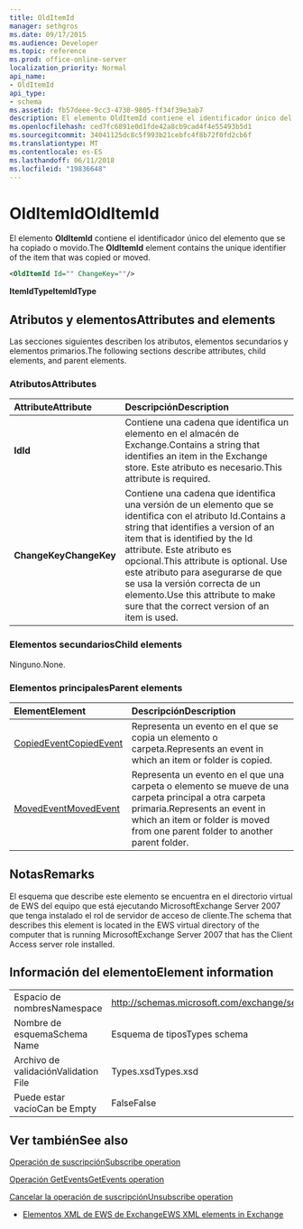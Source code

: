```yaml
---
title: OldItemId
manager: sethgros
ms.date: 09/17/2015
ms.audience: Developer
ms.topic: reference
ms.prod: office-online-server
localization_priority: Normal
api_name:
- OldItemId
api_type:
- schema
ms.assetid: fb57deee-9cc3-4730-9805-ff34f39e3ab7
description: El elemento OldItemId contiene el identificador único del elemento que se ha copiado o movido.
ms.openlocfilehash: ced7fc6891e0d1fde42a8cb9cad4f4e55493b5d1
ms.sourcegitcommit: 34041125dc8c5f993b21cebfc4f8b72f0fd2cb6f
ms.translationtype: MT
ms.contentlocale: es-ES
ms.lasthandoff: 06/11/2018
ms.locfileid: "19836648"
---
```

# <a name="olditemid"></a><span data-ttu-id="7857f-103">OldItemId</span><span class="sxs-lookup"><span data-stu-id="7857f-103">OldItemId</span></span>

<span data-ttu-id="7857f-104">El elemento **OldItemId** contiene el identificador único del elemento que se ha copiado o movido.</span><span class="sxs-lookup"><span data-stu-id="7857f-104">The **OldItemId** element contains the unique identifier of the item that was copied or moved.</span></span> 
  
```xml
<OldItemId Id="" ChangeKey=""/>
```

 <span data-ttu-id="7857f-105">**ItemIdType**</span><span class="sxs-lookup"><span data-stu-id="7857f-105">**ItemIdType**</span></span>
## <a name="attributes-and-elements"></a><span data-ttu-id="7857f-106">Atributos y elementos</span><span class="sxs-lookup"><span data-stu-id="7857f-106">Attributes and elements</span></span>

<span data-ttu-id="7857f-107">Las secciones siguientes describen los atributos, elementos secundarios y elementos primarios.</span><span class="sxs-lookup"><span data-stu-id="7857f-107">The following sections describe attributes, child elements, and parent elements.</span></span>
  
### <a name="attributes"></a><span data-ttu-id="7857f-108">Atributos</span><span class="sxs-lookup"><span data-stu-id="7857f-108">Attributes</span></span>

|<span data-ttu-id="7857f-109">**Attribute**</span><span class="sxs-lookup"><span data-stu-id="7857f-109">**Attribute**</span></span>|<span data-ttu-id="7857f-110">**Descripción**</span><span class="sxs-lookup"><span data-stu-id="7857f-110">**Description**</span></span>|
|:-----|:-----|
|<span data-ttu-id="7857f-111">**Id**</span><span class="sxs-lookup"><span data-stu-id="7857f-111">**Id**</span></span> <br/> |<span data-ttu-id="7857f-112">Contiene una cadena que identifica un elemento en el almacén de Exchange.</span><span class="sxs-lookup"><span data-stu-id="7857f-112">Contains a string that identifies an item in the Exchange store.</span></span> <span data-ttu-id="7857f-113">Este atributo es necesario.</span><span class="sxs-lookup"><span data-stu-id="7857f-113">This attribute is required.</span></span>  <br/> |
|<span data-ttu-id="7857f-114">**ChangeKey**</span><span class="sxs-lookup"><span data-stu-id="7857f-114">**ChangeKey**</span></span> <br/> |<span data-ttu-id="7857f-115">Contiene una cadena que identifica una versión de un elemento que se identifica con el atributo Id.</span><span class="sxs-lookup"><span data-stu-id="7857f-115">Contains a string that identifies a version of an item that is identified by the Id attribute.</span></span> <span data-ttu-id="7857f-116">Este atributo es opcional.</span><span class="sxs-lookup"><span data-stu-id="7857f-116">This attribute is optional.</span></span> <span data-ttu-id="7857f-117">Use este atributo para asegurarse de que se usa la versión correcta de un elemento.</span><span class="sxs-lookup"><span data-stu-id="7857f-117">Use this attribute to make sure that the correct version of an item is used.</span></span>  <br/> |
   
### <a name="child-elements"></a><span data-ttu-id="7857f-118">Elementos secundarios</span><span class="sxs-lookup"><span data-stu-id="7857f-118">Child elements</span></span>

<span data-ttu-id="7857f-119">Ninguno.</span><span class="sxs-lookup"><span data-stu-id="7857f-119">None.</span></span>
  
### <a name="parent-elements"></a><span data-ttu-id="7857f-120">Elementos principales</span><span class="sxs-lookup"><span data-stu-id="7857f-120">Parent elements</span></span>

|<span data-ttu-id="7857f-121">**Element**</span><span class="sxs-lookup"><span data-stu-id="7857f-121">**Element**</span></span>|<span data-ttu-id="7857f-122">**Descripción**</span><span class="sxs-lookup"><span data-stu-id="7857f-122">**Description**</span></span>|
|:-----|:-----|
|[<span data-ttu-id="7857f-123">CopiedEvent</span><span class="sxs-lookup"><span data-stu-id="7857f-123">CopiedEvent</span></span>](copiedevent.md) <br/> |<span data-ttu-id="7857f-124">Representa un evento en el que se copia un elemento o carpeta.</span><span class="sxs-lookup"><span data-stu-id="7857f-124">Represents an event in which an item or folder is copied.</span></span>  <br/> |
|[<span data-ttu-id="7857f-125">MovedEvent</span><span class="sxs-lookup"><span data-stu-id="7857f-125">MovedEvent</span></span>](movedevent.md) <br/> |<span data-ttu-id="7857f-126">Representa un evento en el que una carpeta o elemento se mueve de una carpeta principal a otra carpeta primaria.</span><span class="sxs-lookup"><span data-stu-id="7857f-126">Represents an event in which an item or folder is moved from one parent folder to another parent folder.</span></span>  <br/> |
   
## <a name="remarks"></a><span data-ttu-id="7857f-127">Notas</span><span class="sxs-lookup"><span data-stu-id="7857f-127">Remarks</span></span>

<span data-ttu-id="7857f-128">El esquema que describe este elemento se encuentra en el directorio virtual de EWS del equipo que está ejecutando MicrosoftExchange Server 2007 que tenga instalado el rol de servidor de acceso de cliente.</span><span class="sxs-lookup"><span data-stu-id="7857f-128">The schema that describes this element is located in the EWS virtual directory of the computer that is running MicrosoftExchange Server 2007 that has the Client Access server role installed.</span></span>
  
## <a name="element-information"></a><span data-ttu-id="7857f-129">Información del elemento</span><span class="sxs-lookup"><span data-stu-id="7857f-129">Element information</span></span>

|||
|:-----|:-----|
|<span data-ttu-id="7857f-130">Espacio de nombres</span><span class="sxs-lookup"><span data-stu-id="7857f-130">Namespace</span></span>  <br/> |http://schemas.microsoft.com/exchange/services/2006/types  <br/> |
|<span data-ttu-id="7857f-131">Nombre de esquema</span><span class="sxs-lookup"><span data-stu-id="7857f-131">Schema Name</span></span>  <br/> |<span data-ttu-id="7857f-132">Esquema de tipos</span><span class="sxs-lookup"><span data-stu-id="7857f-132">Types schema</span></span>  <br/> |
|<span data-ttu-id="7857f-133">Archivo de validación</span><span class="sxs-lookup"><span data-stu-id="7857f-133">Validation File</span></span>  <br/> |<span data-ttu-id="7857f-134">Types.xsd</span><span class="sxs-lookup"><span data-stu-id="7857f-134">Types.xsd</span></span>  <br/> |
|<span data-ttu-id="7857f-135">Puede estar vacío</span><span class="sxs-lookup"><span data-stu-id="7857f-135">Can be Empty</span></span>  <br/> |<span data-ttu-id="7857f-136">False</span><span class="sxs-lookup"><span data-stu-id="7857f-136">False</span></span>  <br/> |
   
## <a name="see-also"></a><span data-ttu-id="7857f-137">Ver también</span><span class="sxs-lookup"><span data-stu-id="7857f-137">See also</span></span>



[<span data-ttu-id="7857f-138">Operación de suscripción</span><span class="sxs-lookup"><span data-stu-id="7857f-138">Subscribe operation</span></span>](subscribe-operation.md)
  
[<span data-ttu-id="7857f-139">Operación GetEvents</span><span class="sxs-lookup"><span data-stu-id="7857f-139">GetEvents operation</span></span>](getevents-operation.md)
  
[<span data-ttu-id="7857f-140">Cancelar la operación de suscripción</span><span class="sxs-lookup"><span data-stu-id="7857f-140">Unsubscribe operation</span></span>](unsubscribe-operation.md)


- [<span data-ttu-id="7857f-141">Elementos XML de EWS de Exchange</span><span class="sxs-lookup"><span data-stu-id="7857f-141">EWS XML elements in Exchange</span></span>](ews-xml-elements-in-exchange.md)

